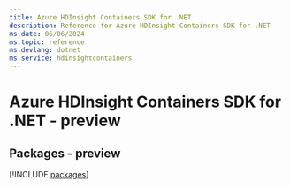 ```yaml
---
title: Azure HDInsight Containers SDK for .NET
description: Reference for Azure HDInsight Containers SDK for .NET
ms.date: 06/06/2024
ms.topic: reference
ms.devlang: dotnet
ms.service: hdinsightcontainers
---
```

# Azure HDInsight Containers SDK for .NET - preview
## Packages - preview
[!INCLUDE [packages](hdinsight-containers-index.md)]